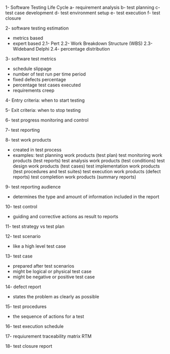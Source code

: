 1- Software Testing Life Cycle
 a- requirement analysis
 b- test planning
 c- test case development
 d- test environment setup
 e- test execution
 f- test closure

2- software testing estimation
 - metrics based
 - expert based
2.1- Pert
2.2- Work Breakdown Structure (WBS)
2.3- Wideband Delphi
2.4- percentage distribution

3- software test metrics
 - schedule slippage
 - number of test run per time period
 - fixed defects percentage
 - percentage test cases executed
 - requirements creep

4- Entry criteria: when to start testing

5- Exit criteria: when to stop testing

6- test progress monitoring and control

7- test reporting

8- test work products
 - created in test process
 - examples: test planning work products (test plan)
             test monitoring work products (test reports)
             test analysis work products (test conditions)
             test design work products (test cases)
             test implementation work products (test procedures and test suites)
             test execution work products (defect reports)
             test completion work products (summary reports)

9- test reporting audience
 - determines the type and amount of information included in the report

10- test control
 - guiding and corrective actions as result to reports

11- test strategy vs test plan

12- test scenario
 - like a high level test case

13- test case
 - prepared after test scenarios
 - might be logical or physical test case
 - might be negative or positive test case

14- defect report
 - states the problem as clearly as possible

15- test procedures
 - the sequence of actions for a test

16- test execution schedule

17- requiurement traceability matrix RTM

18- test closure report
